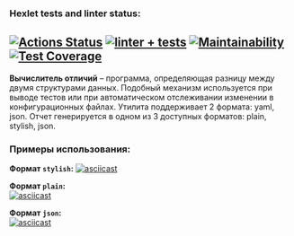 ### Hexlet tests and linter status:
[![Actions Status](https://github.com/artem-mar/frontend-project-lvl2/workflows/hexlet-check/badge.svg)](https://github.com/artem-mar/frontend-project-lvl2/actions)
[![linter + tests](https://github.com/artem-mar/frontend-project-lvl2/actions/workflows/nodejs.yml/badge.svg)](https://github.com/artem-mar/frontend-project-lvl2/actions/workflows/nodejs.yml)
[![Maintainability](https://api.codeclimate.com/v1/badges/87cfca021c78ba9b2314/maintainability)](https://codeclimate.com/github/artem-mar/frontend-project-lvl2/maintainability)
[![Test Coverage](https://api.codeclimate.com/v1/badges/87cfca021c78ba9b2314/test_coverage)](https://codeclimate.com/github/artem-mar/frontend-project-lvl2/test_coverage)
---
**Вычислитель отличий** – программа, определяющая разницу между двумя структурами данных. Подобный механизм используется при выводе тестов или при автоматическом отслеживании изменении в конфигурационных файлах. Утилита поддерживает 2 формата: yaml, json. Отчет генерируется в одном из 3 доступных форматов: plain, stylish, json.

### Примеры использования:
**Формат `stylish`:**
[![asciicast](https://asciinema.org/a/QcmCP3Ywi5knUDIaUJ5Eysd7G.svg)](https://asciinema.org/a/QcmCP3Ywi5knUDIaUJ5Eysd7G)

**Формат `plain`:**  
[![asciicast](https://asciinema.org/a/wEHHF4z6ERXHChG2mMCpz4VB4.svg)](https://asciinema.org/a/wEHHF4z6ERXHChG2mMCpz4VB4)

**Формат `json`:**  
[![asciicast](https://asciinema.org/a/Q9LGqwSiRDeMmA7jnZRmIPpxc.svg)](https://asciinema.org/a/Q9LGqwSiRDeMmA7jnZRmIPpxc)